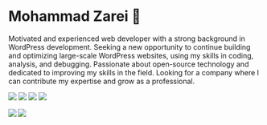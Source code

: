 # Mohammad Zarei 🤞

Motivated and experienced web developer with a strong background in WordPress development. Seeking a new opportunity to continue building and optimizing large-scale WordPress websites, using my skills in coding, analysis, and debugging. Passionate about open-source technology and dedicated to improving my skills in the field. Looking for a company where I can contribute my expertise and grow as a professional.

[![](https://img.shields.io/badge/-linkedin-80deea?style=for-the-badge&logo=linkedin)](https://www.linkedin.com/in/zarei-dev/)
[![](https://img.shields.io/badge/-Twitter-80deea?style=for-the-badge&logo=twitter)](https://twitter.com/zarei_dev)
[![](https://img.shields.io/badge/-Telegram-039be5?style=for-the-badge&logo=telegram)](https://t.me/moza_dev)
[![](https://img.shields.io/badge/-gmail-lightgray?style=for-the-badge&logo=gmail)](mailto:mohammad.zarei1380@gmail.com)


<a href="https://github.com/zarei-dev/">
  <img align="left" src="https://github-readme-stats.vercel.app/api?username=zarei-dev&show_icons=true&hide=stars&icon_color=0366d6&line_height=30&include_all_commits" />
</a>
<a href="https://github.com/zarei-dev/">
  <img align="left" src="https://github-readme-stats.vercel.app/api/top-langs/?username=zarei-dev" />
</a>
